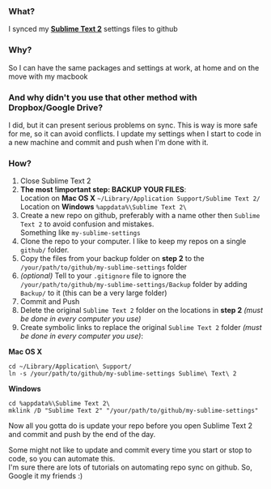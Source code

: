 ### What?

I synced my **[Sublime Text 2](http://www.sublimetext.com/2)** settings files to github

### Why?

So I can have the same packages and settings at work, at home and on the move with my macbook

### And why didn't you use that other method with Dropbox/Google Drive?

I did, but it can present serious problems on sync. This is way is more safe for me, so it can avoid conflicts.
I update my settings when I start to code in a new machine and commit and push when I'm done with it.

### How?

1. Close Sublime Text 2
2. **The most !important step: BACKUP YOUR FILES**:<br/>
Location on **Mac OS X** `~/Library/Application Support/Sublime Text 2/`<br/>
Location on **Windows** `%appdata%\Sublime Text 2\`
3. Create a new repo on github, preferably with a name other then `Sublime Text 2` 
to avoid confusion and mistakes.<br/>
Something like `my-sublime-settings`
4. Clone the repo to your computer. I like to keep my repos on a single `github/` folder.
5. Copy the files from your backup folder on **step 2** to the `/your/path/to/github/my-sublime-settings` folder
6. _(optional)_ Tell to your `.gitignore` file to ignore the `/your/path/to/github/my-sublime-settings/Backup` folder 
by adding `Backup/` to it (this can be a very large folder)
7. Commit and Push
8. Delete the original `Sublime Text 2` folder on the locations in **step 2** _(must be done in every computer you use)_
9. Create symbolic links to replace the original `Sublime Text 2` folder _(must be done in every computer you use)_:

**Mac OS X**<br/>

    cd ~/Library/Application\ Support/
    ln -s /your/path/to/github/my-sublime-settings Sublime\ Text\ 2

**Windows**<br/>

    cd %appdata%\Sublime Text 2\
    mklink /D "Sublime Text 2" "/your/path/to/github/my-sublime-settings"

Now all you gotta do is update your repo before you open Sublime Text 2 and commit and push by the end of the day.

Some might not like to update and commit every time you start or stop to code, so you can automate this.<br/>
I'm sure there are lots of tutorials on automating repo sync on github. So, Google it my friends :)

